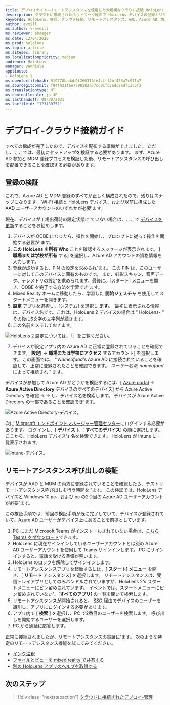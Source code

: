 ```yaml
---
title: デプロイガイド–リモートアシスタンスを使用した大規模なクラウド接続 HoloLens 2 デプロイ
description: クラウドに接続されたネットワーク経由で HoloLens デバイスの登録とリモートアシスタンスを検証する方法について説明します。
keywords: HoloLens、管理、クラウド接続、リモートアシスタンス、AAD、Azure AD、MDM、モバイルデバイス管理
author: evmill
ms.author: v-evmill
ms.reviewer: aboeger
ms.date: 12/04/2020
ms.prod: hololens
ms.topic: article
ms.sitesec: library
ms.localizationpriority: medium
audience: HoloLens
manager: yannisle
appliesto:
- HoloLens 2
ms.openlocfilehash: 519770badab9f260316fe4cfff4bf453a7c971a7
ms.sourcegitcommit: f04f631fbe7798a82a57cc01fc56dc2edf13c5f2
ms.translationtype: MT
ms.contentlocale: ja-JP
ms.lasthandoff: 08/30/2021
ms.locfileid: "123189751"
---
```

# <a name="deploy---cloud-connected-guide"></a>デプロイ-クラウド接続ガイド

すべての構成が完了したので、デバイスを配布する準備ができました。 ただし、ここでは、最初にセットアップを検証する必要があります。 まず、Azure AD 参加と MDM 登録プロセスを検証した後、リモートアシスタンスの呼び出しを配置できることを確認する必要があります。

## <a name="enrollment-validation"></a>登録の検証

これで、Azure AD と MDM 登録のすべてが正しく構成されたので、残りはスナップになります。 Wi-Fi 接続と HoloLens デバイス、および以前に構成した AAD ユーザーアカウントのいずれかが必要&#39;ます。

現在、デバイスが工場出荷時の設定状態に&#39;ていない場合は、ここで [デバイスを更新](/hololens/hololens-recovery#clean-reflash-the-device)することをお勧めします。

1. デバイスが OOBE になったら、操作を開始し、プロンプトに従って操作を開始する必要が&#39;ます。 
1. **この HoloLens を所有 Who** ことを確認するメッセージが表示されます。 [ **職場または学校が所有** する] を選択し、Azure AD アカウントの資格情報を入力します。
1. 登録が成功すると、PIN の設定を求められ&#39;ます。 この PIN は、このユーザーに対してこのデバイスに固有のものです。 また、虹彩スキャン、音声データ、テレメトリの設定を求められます。最後に、[スタート] メニューを開き、OOBE を完了する方法を学習でき&#39;ます。
1. Mixed Reality ホームに移動したら、学習した **開始ジェスチャ** を使用してスタートメニューを開きます。
1. **設定** アプリを選択し、[システム] を選択し **ます。** &#39;最初に表示される情報は、デバイス名です。これは、HoloLens 2 デバイスの場合は &quot; HoloLens- &quot; その後に6文字の文字列が続きます。
1. この名前をメモしておきます。

![HoloLens 2 設定については、「」をご覧ください。](./images/hololens2-settings-about.jpg)

7. デバイスが設定アプリ内の Azure AD に正常に登録されていることを確認できます。 **設定**[   ->  **職場または学校にアクセス** するアカウント] を選択します。 この画面では、 &quot; _Nameofaad_&#39;s Azure AD に接続されていることを確認して、正常に登録されたことを確認できます。 _ユーザー名_ @ _nameofaad_ によって接続され &quot; ます。


デバイスが参加して Azure AD かどうかを検証するには、[ [Azure portal](https://portal.azure.com/#home)  ->  **Azure Active Directory** デバイスのすべてのデバイス] から Azure Active Directory を確認  ->    ->  し、デバイス名を検索します。 デバイスが Azure Active Directory の一部であることを確認でき&#39;ます。


![Azure Active Directory-デバイス。](./images/aad-enrollment.png)

次に&#39;[Microsoft エンドポイントマネージャー管理センター](https://endpoint.microsoft.com/#home)にログインする必要があります。 ログインし、[ **デバイス** ]、[ **すべてのデバイス**] の順に選択します。 ここから、HoloLens デバイス&#39;s 名を検索できます。 HoloLens が Intune に一覧表示されます。

![Intune-デバイス。](./images/endpoint-all-devices-enrolled.png)

## <a name="remote-assist-call-validation"></a>リモートアシスタンス呼び出しの検証

デバイスが AAD と MDM の両方に登録されていることを確認したら、テストリモートアシスタンス呼び出しを行う時間を&#39;&#39;ます。 この検証では、HoloLens デバイスと Windows 10 pc、および pc の2つ目の Azure AD ユーザーアカウントが必要&#39;ます。

この検証手順では、前回の検証手順が既に完了していて、デバイスが登録されていて、Azure AD ユーザーがデバイス上にあることを前提としています。


1. PC にまだ Microsoft Teams がインストールされていない場合は、[こちら Teams をダウンロード](https://www.microsoft.com/microsoft-365/microsoft-teams/download-app)できます。
2. HoloLens に現在サインインしているユーザーアカウントとは別の Azure AD ユーザーアカウントを使用して Teams サインインします。 PC にサインインすると、電話を受ける準備が整います。
3. HoloLens のロックを解除してサインインします。
4. リモートアシスタンスアプリを起動するには、[ **スタート] メニュー** を開き、[ **リモート** アシスタンス] を選択します。 リモートアシスタンスは、受信トレイアプリとしてのみバンドルされていますが、HoloLens 2&#39;s スタートメニューにピン留めされています。 イベントでは、スタートメニューにピン留めされていない&#39;、[**すべてのアプリ**] の一覧を開いて検索します。
5. リモートアシスタンスが開始されると、 [SSO](/azure/active-directory/manage-apps/what-is-single-sign-on) 経由でデバイスのユーザーを識別し、アプリにログインする必要があります。
6. アプリ内で [ **検索** ] を選択し、PC で2番目のユーザーを検索します。 呼び出しを開始するユーザーを選択します。
7. PC から通話に応答します。

正常に接続されましたが、リモートアシスタンスの電話に&#39;ます。 次のような特定のリモートアシスタンス機能を試してみてください。

- [インク注釈](/dynamics365/mixed-reality/remote-assist/add-annotations-hololens)
- [ファイルとビューを mixed reality で共有する](/dynamics365/mixed-reality/remote-assist/display-save-files)
- [別の HoloLens アプリのヘルプを取得する](/dynamics365/mixed-reality/remote-assist/get-help-hololens-app-hololens)

## <a name="next-step"></a>次のステップ

> [!div class="nextstepaction"]
> [クラウドに接続されたデプロイ-管理](hololens2-cloud-connected-maintain.md)